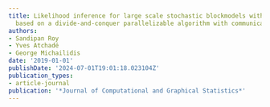 ```yaml
---
title: Likelihood inference for large scale stochastic blockmodels with covariates
  based on a divide-and-conquer parallelizable algorithm with communication
authors:
- Sandipan Roy
- Yves Atchadé
- George Michailidis
date: '2019-01-01'
publishDate: '2024-07-01T19:01:18.023104Z'
publication_types:
- article-journal
publication: '*Journal of Computational and Graphical Statistics*'
---
```

